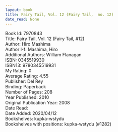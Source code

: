 ```yaml
---
layout: book
title: Fairy Tail, Vol. 12 (Fairy Tail,  no. 12)
date_read: None
---
```


Book Id: 7970843<br />
Title: Fairy Tail, Vol. 12 (Fairy Tail, #12)<br />
Author: Hiro Mashima<br />
Author l-f: Mashima, Hiro<br />
Additional Authors: William Flanagan<br />
ISBN: 0345519930<br />
ISBN13: 9780345519931<br />
My Rating: 0<br />
Average Rating: 4.55<br />
Publisher: Del Rey<br />
Binding: Paperback<br />
Number of Pages: 208<br />
Year Published: 2010<br />
Original Publication Year: 2008<br />
Date Read: <br />
Date Added: 2020/04/12<br />
Bookshelves: kupka-wstydu<br />
Bookshelves with positions: kupka-wstydu (#1282)<br />

